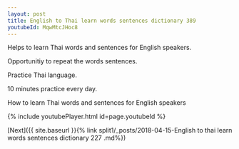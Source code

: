 ```yaml
---
layout: post
title: English to Thai learn words sentences dictionary 389 
youtubeId: MqwMtcJHoc8
---
```

 
 
Helps to learn Thai words and sentences for English speakers.

Opportunitiy to repeat the words sentences. 

Practice Thai language. 
 
10 minutes practice every day. 
 
How to learn Thai words and sentences for English speakers 
 
{% include youtubePlayer.html id=page.youtubeId %}
 
 
[Next]({{ site.baseurl }}{% link  split1/_posts/2018-04-15-English to thai learn words sentences dictionary 227 .md%})
 
